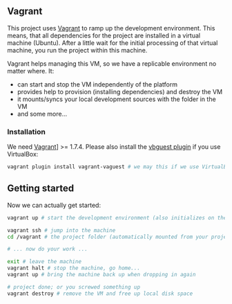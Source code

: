 ## Vagrant

This project uses [Vagrant](https://www.vagrantup.com/) to ramp up the development environment.
This means, that all dependencies for the project are installed in a virtual machine (Ubuntu).
After a little wait for the initial processing of that virtual machine, you run the project within this machine.

Vagrant helps managing this VM, so we have a replicable environment no matter where. It:

* can start and stop the VM independently of the platform
* provides help to provision (installing dependencies) and destroy the VM
* it mounts/syncs your local development sources with the folder in the VM
* and some more...

### Installation

We need [Vagrant](https://www.vagrantup.com/docs/installation/)] >= 1.7.4. Please also install the [vbguest plugin](https://github.com/dotless-de/vagrant-vbguest) if you use VirtualBox:

```bash
vagrant plugin install vagrant-vaguest # we may this if we use VirtualBox
```

## Getting started

Now we can actually get started:

```bash
vagrant up # start the development environment (also initializes on the first call)

vagrant ssh # jump into the machine
cd /vagrant # the project folder (automatically mounted from your project's root)

# ... now do your work ...

exit # leave the machine
vagrant halt # stop the machine, go home...
vagrant up # bring the machine back up when dropping in again

# project done; or you screwed something up
vagrant destroy # remove the VM and free up local disk space
```
